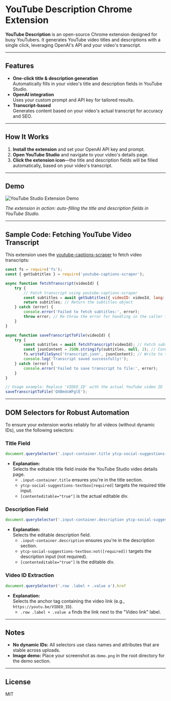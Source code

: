 # YouTube Description Chrome Extension

**YouTube Description** is an open-source Chrome extension designed for busy YouTubers. It generates YouTube video titles and descriptions with a single click, leveraging OpenAI's API and your video's transcript.

---

## Features

- **One-click title & description generation**  
  Automatically fills in your video's title and description fields in YouTube Studio.
- **OpenAI integration**  
  Uses your custom prompt and API key for tailored results.
- **Transcript-based**  
  Generates content based on your video's actual transcript for accuracy and SEO.

---

## How It Works

1. **Install the extension** and set your OpenAI API key and prompt.
2. **Open YouTube Studio** and navigate to your video's details page.
3. **Click the extension icon**—the title and description fields will be filled automatically, based on your video's transcript.

---

## Demo

![YouTube Studio Extension Demo](./demo.png)

*The extension in action: auto-filling the title and description fields in YouTube Studio.*

---

## Sample Code: Fetching YouTube Video Transcript

This extension uses the [youtube-captions-scraper](https://www.npmjs.com/package/youtube-captions-scraper) to fetch video transcripts:

```js
const fs = require('fs');
const { getSubtitles } = require('youtube-captions-scraper');

async function fetchTranscript(videoId) {
    try {
        // Fetch transcript using youtube-captions-scraper
        const subtitles = await getSubtitles({ videoID: videoId, lang: 'en' });
        return subtitles; // Return the subtitles object
    } catch (error) {
        console.error('Failed to fetch subtitles:', error);
        throw error; // Re-throw the error for handling in the caller function
    }
}

async function saveTranscriptToFile(videoId) {
    try {
        const subtitles = await fetchTranscript(videoId); // Fetch subtitles
        const jsonContent = JSON.stringify(subtitles, null, 2); // Convert to formatted JSON string
        fs.writeFileSync('transcript.json', jsonContent); // Write to transcript.json file
        console.log('Transcript saved successfully!');
    } catch (error) {
        console.error('Failed to save transcript to file:', error);
    }
}

// Usage example: Replace 'VIDEO_ID' with the actual YouTube video ID
saveTranscriptToFile('QXBmdsWFglE');
```

---

## DOM Selectors for Robust Automation

To ensure your extension works reliably for all videos (without dynamic IDs), use the following selectors:

### Title Field

```js
document.querySelector('.input-container.title ytcp-social-suggestions-textbox[required] [contenteditable="true"]')
```
- **Explanation:**  
  Selects the editable title field inside the YouTube Studio video details page.  
  - `.input-container.title` ensures you're in the title section.
  - `ytcp-social-suggestions-textbox[required]` targets the required title input.
  - `[contenteditable="true"]` is the actual editable div.

### Description Field

```js
document.querySelector('.input-container.description ytcp-social-suggestions-textbox:not([required]) [contenteditable="true"]')
```
- **Explanation:**  
  Selects the editable description field.  
  - `.input-container.description` ensures you're in the description section.
  - `ytcp-social-suggestions-textbox:not([required])` targets the description input (not required).
  - `[contenteditable="true"]` is the editable div.

### Video ID Extraction

```js
document.querySelector('.row .label + .value a').href
```
- **Explanation:**  
  Selects the anchor tag containing the video link (e.g., `https://youtu.be/VIDEO_ID`).  
  - `.row .label + .value a` finds the link next to the "Video link" label.

---

## Notes

- **No dynamic IDs:** All selectors use class names and attributes that are stable across uploads.
- **Image demo:** Place your screenshot as `demo.png` in the root directory for the demo section.

---

## License

MIT 